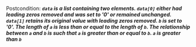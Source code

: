 Postcondition: ***`data` is a list containing two elements. `data[0]` either had leading zeros removed and was set to '0' or remained unchanged. `data[1]` retains its original value with leading zeros removed. `b` is set to '0'. The length of `a` is less than or equal to the length of `b`. The relationship between `a` and `b` is such that `a` is greater than or equal to `b`. `a` is greater than `b`***